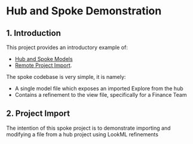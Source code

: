 # Hub and Spoke Demonstration

## 1. Introduction

This project provides an introductory example of:
- [Hub and Spoke Models](https://www.youtube.com/watch?v=Pk1iv40FWJU)
- [Remote Project Import](https://docs.looker.com/data-modeling/learning-lookml/importing-projects).

The spoke codebase is very simple, it is namely:
- A single model file which exposes an imported Explore from the hub
- Contains a refinement to the view file, specifically for a Finance Team

## 2. Project Import

The intention of this spoke project is to demonstrate importing and modifying a file from a hub project using LookML refinements


